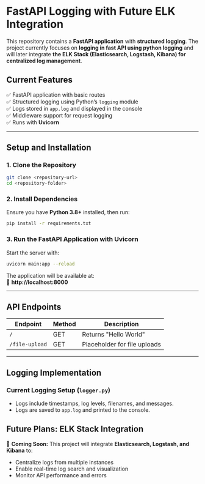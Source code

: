 # **FastAPI Logging with Future ELK Integration**  

This repository contains a **FastAPI application** with **structured logging**. The project currently focuses on **logging in fast API using python logging** and will later integrate **the ELK Stack (Elasticsearch, Logstash, Kibana) for centralized log management**.  

## **Current Features**  
✅ FastAPI application with basic routes  
✅ Structured logging using Python’s `logging` module  
✅ Logs stored in `app.log` and displayed in the console  
✅ Middleware support for request logging  
✅ Runs with **Uvicorn**  

---

## **Setup and Installation**  

### **1. Clone the Repository**  
```sh
git clone <repository-url>
cd <repository-folder>
```

### **2. Install Dependencies**  
Ensure you have **Python 3.8+** installed, then run:  
```sh
pip install -r requirements.txt
```

### **3. Run the FastAPI Application with Uvicorn**  
Start the server with:  
```sh
uvicorn main:app --reload
```
The application will be available at:  
📌 **http://localhost:8000**

---

## **API Endpoints**  

| Endpoint        | Method | Description                 |
|---------------|--------|-----------------------------|
| `/`           | GET    | Returns "Hello World"       |
| `/file-upload`| GET    | Placeholder for file uploads |

---

## **Logging Implementation**  

### **Current Logging Setup (`logger.py`)**  
- Logs include timestamps, log levels, filenames, and messages.  
- Logs are saved to `app.log` and printed to the console.  
<!-- - Supports **JSON formatting** (preparation for ELK integration).   -->

<!-- ### **Example Log Output:**  
```json
{
  "timestamp": "2025-03-13 12:00:00",
  "level": "INFO",
  "filename": "main.py",
  "line": 20,
  "message": "FastAPI application started..."
} -->
<!-- ``` -->


## **Future Plans: ELK Stack Integration**  
🚀 **Coming Soon:** This project will integrate **Elasticsearch, Logstash, and Kibana** to:  
- Centralize logs from multiple instances  
- Enable real-time log search and visualization  
- Monitor API performance and errors  